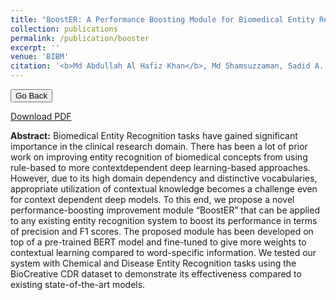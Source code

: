 ```yaml
---
title: "BoostER: A Performance Boosting Module for Biomedical Entity Recognition."
collection: publications
permalink: /publication/booster
excerpt: ''
venue: 'BIBM'
citation: '<b>Md Abdullah Al Hafiz Khan</b>, Md Shamsuzzaman, Sadid A. Hasan, Mohammad S Sorower, Joey Liu, Vivek Datla, Mladen Milosevic, Gabe Mankovich, Rob van Ommering, Nevenka Dimitrova. In Proceeding of BIBM workshop (AIBH - 2019), San Diego, California, USA.'
---
```


<script>
function goBack() {
  window.history.back()
}
</script>

<button onclick="goBack()">Go Back</button>

[Download PDF](https://ahafizk.github.io/files/Booster.pdf)

<b>Abstract:</b>
Biomedical Entity Recognition tasks have gained
significant importance in the clinical research domain. There
has been a lot of prior work on improving entity recognition
of biomedical concepts from using rule-based to more contextdependent
deep learning-based approaches. However, due to its
high domain dependency and distinctive vocabularies, appropriate
utilization of contextual knowledge becomes a challenge even
for context dependent deep models. To this end, we propose
a novel performance-boosting improvement module “BoostER”
that can be applied to any existing entity recognition system to
boost its performance in terms of precision and F1 scores. The
proposed module has been developed on top of a pre-trained
BERT model and fine-tuned to give more weights to contextual
learning compared to word-specific information. We tested our
system with Chemical and Disease Entity Recognition tasks using
the BioCreative CDR dataset to demonstrate its effectiveness
compared to existing state-of-the-art models.
 